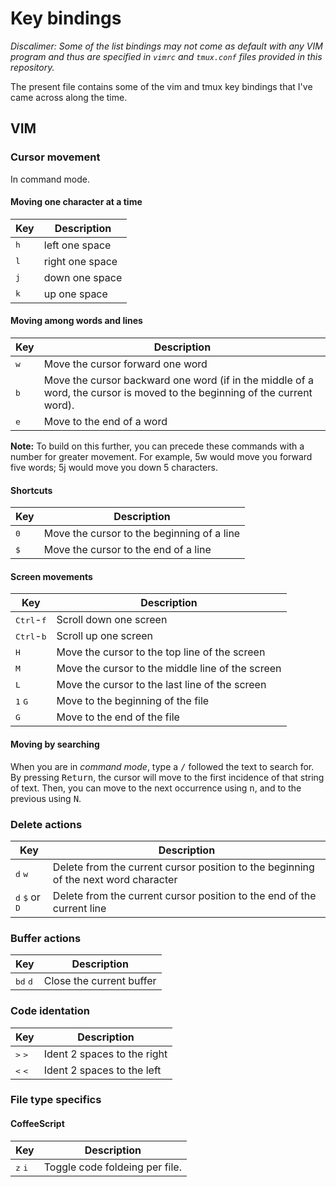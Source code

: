 # Key bindings

*Discalimer: Some of the list bindings may not come as default with any VIM program
and thus are specified in ``vimrc`` and ``tmux.conf`` files provided in this
repository.*

The present file contains some of the vim and tmux key bindings that I've came
across along the time.

## VIM

### Cursor movement

In command mode.

#### Moving one character at a time

Key | Description
--- | ---
<kbd>h</kbd> | left one space
<kbd>l</kbd> | right one space
<kbd>j</kbd> | down one space
<kbd>k</kbd> | up one space

#### Moving among words and lines
Key | Description
--- | ---
<kbd>w</kbd> | Move the cursor forward one word
<kbd>b</kbd> | Move the cursor backward one word (if in the middle of a word, the cursor is moved to the beginning of the current word).
<kbd>e</kbd> | Move to the end of a word

**Note:** To build on this further, you can precede these commands with a number
for greater movement. For example, 5w would move you forward five words;
5j would move you down 5 characters.

#### Shortcuts
Key | Description
--- | ---
<kbd>0</kbd> | Move the cursor to the beginning of a line
<kbd>$</kbd> | Move the cursor to the end of a line

#### Screen movements
Key | Description
--- | ---
<kbd>Ctrl</kbd>-<kbd>f</kbd> | Scroll down one screen
<kbd>Ctrl</kbd>-<kbd>b</kbd> | Scroll up one screen
<kbd>H</kbd> | Move the cursor to the top line of the screen
<kbd>M</kbd> | Move the cursor to the middle line of the screen
<kbd>L</kbd> | Move the cursor to the last line of the screen
<kbd>1</kbd> <kbd>G</kbd> | Move to the beginning of the file
<kbd>G</kbd> | Move to the end of the file

#### Moving by searching
When you are in *command mode*, type a <kbd>/</kbd> followed the text to search
for. By pressing <kbd>Return</kbd>, the cursor will move to the first incidence
of that string of text. Then, you can move to the next occurrence using
<kbd>n</kbd>, and to the previous using <kbd>N</kbd>.

### Delete actions

Key | Description
--- | ---
<kbd>d</kbd> <kbd>w</kbd> | Delete from the current cursor position to the beginning of the next word character
<kbd>d</kbd> <kbd>$</kbd> or <kbd>D</kbd> | Delete from the current cursor position to the end of the current line

### Buffer actions

Key | Description
--- | ---
<kbd>bd</kbd> <kbd>d</kbd> | Close the current buffer

### Code identation

Key | Description
--- | ---
<kbd>></kbd> <kbd>></kbd> | Ident 2 spaces to the right
<kbd><</kbd> <kbd><</kbd> | Ident 2 spaces to the left

### File type specifics

#### CoffeeScript
Key | Description
--- | ---
<kbd>z</kbd> <kbd>i</kbd> | Toggle code foldeing per file.

